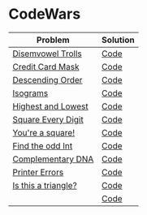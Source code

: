 # CodeWars

| Problem | Solution |
| ------- | -------- |
| [Disemvowel Trolls](https://www.codewars.com/kata/52fba66badcd10859f00097e/train/javascript) | [Code]() |
| [Credit Card Mask](https://www.codewars.com/kata/5412509bd436bd33920011bc/train/javascript) | [Code]() |
| [Descending Order](https://www.codewars.com/kata/5467e4d82edf8bbf40000155/train/javascript) | [Code]() |
| [Isograms](https://www.codewars.com/kata/54ba84be607a92aa900000f1/train/javascript) | [Code]() |
| [Highest and Lowest](https://www.codewars.com/kata/554b4ac871d6813a03000035/train/javascript) | [Code]() |
| [Square Every Digit](https://www.codewars.com/kata/546e2562b03326a88e000020/train/javascript) | [Code]() |
| [You're a square!](https://www.codewars.com/kata/54c27a33fb7da0db0100040e/train/javascript) | [Code]() |
| [Find the odd Int](https://www.codewars.com/kata/54da5a58ea159efa38000836/train/javascript) | [Code]() |
| [Complementary DNA](https://www.codewars.com/kata/554e4a2f232cdd87d9000038/train/javascript) | [Code]() |
| [Printer Errors](https://www.codewars.com/kata/56541980fa08ab47a0000040/train/javascript) | [Code]() |
| [Is this a triangle?](https://www.codewars.com/kata/56606694ec01347ce800001b/train/javascript) | [Code]() |
| []() | [Code]() |

